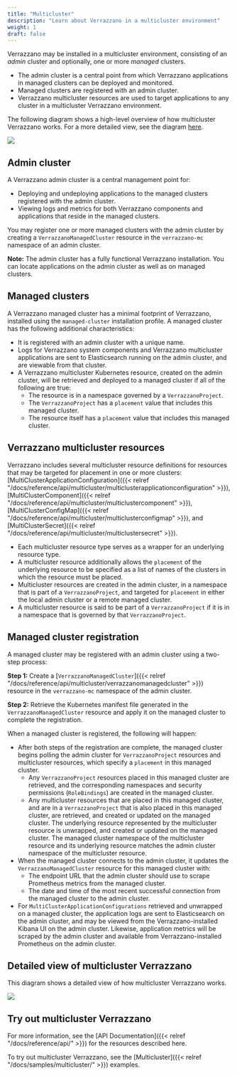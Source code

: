 ```yaml
---
title: "Multicluster"
description: "Learn about Verrazzano in a multicluster environment"
weight: 1
draft: false
---
```


Verrazzano may be installed in a multicluster environment, consisting of an _admin_ cluster and optionally, one or more
_managed_ clusters.
- The admin cluster is a central point from which Verrazzano applications in managed clusters can be deployed and monitored.
- Managed clusters are registered with an admin cluster.
- Verrazzano multicluster resources are used to target applications to any cluster in a multicluster Verrazzano environment.

The following diagram shows a high-level overview of how multicluster Verrazzano works. For a more
detailed view, see the diagram [here](#detailed-view-of-multicluster-verrazzano).

![](/docs/images/multicluster/MCConceptsHighLevel.png)

## Admin cluster
A Verrazzano admin cluster is a central management point for:
- Deploying and undeploying applications to the managed clusters registered with the admin cluster.
- Viewing logs and metrics for both Verrazzano components and applications that reside in the managed clusters.

You may register one or more managed clusters with the admin cluster by creating a `VerrazzanoManagedCluster`
resource in the `verrazzano-mc` namespace of an admin cluster.

**Note:** The admin cluster has a fully functional Verrazzano installation. You can locate applications on the admin
cluster as well as on managed clusters.

## Managed clusters
A Verrazzano managed cluster has a minimal footprint of Verrazzano, installed using the `managed-cluster`
installation profile. A managed cluster has the following additional characteristics:
- It is registered with an admin cluster with a unique name.
- Logs for Verrazzano system components and Verrazzano multicluster applications are sent to
  Elasticsearch running on the admin cluster, and are viewable from that cluster.
- A Verrazzano multicluster Kubernetes resource, created on the admin cluster, will be retrieved and deployed to a
  managed cluster if all of the following are true:
    - The resource is in a namespace governed by a `VerrazzanoProject`.
    - The `VerrazzanoProject` has a `placement` value that includes this managed cluster.
    - The resource itself has a `placement` value that includes this managed cluster.

## Verrazzano multicluster resources
Verrazzano includes several multicluster resource definitions for resources that may be targeted for placement in one
or more clusters: [MultiClusterApplicationConfiguration]({{< relref "/docs/reference/api/multicluster/multiclusterapplicationconfiguration" >}}),
[MultiClusterComponent]({{< relref "/docs/reference/api/multicluster/multiclustercomponent" >}}),
[MultiClusterConfigMap]({{< relref "/docs/reference/api/multicluster/multiclusterconfigmap" >}}),
and [MultiClusterSecret]({{< relref "/docs/reference/api/multicluster/multiclustersecret" >}}).


- Each multicluster resource type serves as a wrapper for an underlying resource type.
- A multicluster resource additionally allows the `placement` of the underlying resource to be specified as a list of
  names of the clusters in which the resource must be placed.
- Multicluster resources are created in the admin cluster, in a namespace that is part of a `VerrazzanoProject`,
  and targeted for `placement` in either the local admin cluster or a remote managed cluster.
- A multicluster resource is said to be part of a `VerrazzanoProject` if it is in a namespace that is governed
  by that `VerrazzanoProject`.

## Managed cluster registration
A managed cluster may be registered with an admin cluster using a two-step process:

**Step 1:** Create a [`VerrazzanoManagedCluster`]({{< relref "/docs/reference/api/multicluster/verrazzanomanagedcluster" >}}) resource in the `verrazzano-mc` namespace of the admin cluster.

**Step 2:** Retrieve the Kubernetes manifest file generated in the `VerrazzanoManagedCluster` resource and apply it on
the managed cluster to complete the registration.

When a managed cluster is registered, the following will happen:

- After both steps of the registration are complete, the managed cluster begins polling the admin cluster for
  `VerrazzanoProject` resources and multicluster resources, which specify a `placement` in this managed cluster.
    -  Any `VerrazzanoProject` resources placed in this managed cluster are retrieved, and the corresponding namespaces
       and security permissions (`RoleBindings`) are created in the managed cluster.
    - Any multicluster resources that are placed in this managed cluster, and are in a `VerrazzanoProject` that is
      also placed in this managed cluster, are retrieved, and created or updated on the managed cluster. The
      underlying resource represented by the multicluster resource is unwrapped, and created or updated on the managed
      cluster. The managed cluster namespace of the multicluster resource and its underlying resource matches
      the admin cluster namespace of the multicluster resource.
- When the managed cluster connects to the admin cluster, it updates the `VerrazzanoManagedCluster` resource for this
  managed cluster with:
  - The endpoint URL that the admin cluster should use to scrape Prometheus metrics from the managed cluster.
  - The date and time of the most recent successful connection from the managed cluster to the admin cluster.
- For `MultiClusterApplicationConfigurations` retrieved and unwrapped on a managed cluster, the application logs are
  sent to Elasticsearch on the admin cluster, and may be viewed from the Verrazzano-installed Kibana UI on the
  admin cluster. Likewise, application metrics will be scraped by the admin cluster and available from
  Verrazzano-installed Prometheus on the admin cluster.

## Detailed view of multicluster Verrazzano

This diagram shows a detailed view of how multicluster Verrazzano works.

![](/docs/images/multicluster/MCConcepts.png)

## Try out multicluster Verrazzano

For more information, see the [API Documentation]({{< relref "/docs/reference/api/" >}}) for the resources described here.

To try out multicluster Verrazzano, see the [Multicluster]({{< relref "/docs/samples/multicluster/" >}}) examples.
